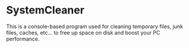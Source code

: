 # SystemCleaner
This is a console-based program used for cleaning temporary files, junk files, caches, etc... to free up space on disk and boost your PC performance.
